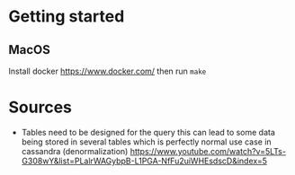 # Getting started

## MacOS

Install docker https://www.docker.com/ then run `make`



# Sources
- Tables need to be designed for the query this can lead to some data being stored in several tables which is perfectly normal use case in cassandra (denormalization) https://www.youtube.com/watch?v=5LTs-G308wY&list=PLalrWAGybpB-L1PGA-NfFu2uiWHEsdscD&index=5

